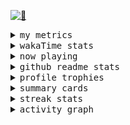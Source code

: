 [![🐙](https://hits.seeyoufarm.com/api/count/incr/badge.svg?url=https%3A%2F%2Fgithub.com%2Fktnkk%2Fhit-counter&count_bg=%23070707&title_bg=%23070707&icon=&icon_color=%23E7E7E7&title=visitors&edge_flat=true)](https://hits.seeyoufarm.com)

<details>
  <summary> <samp>my metrics</samp></summary>
  
  <br>
  
 ![🐳](https://github.com/kkhys/kkhys/blob/main/github-metrics.svg)
  
  ***
</details>

<details>
  <summary> <samp>wakaTime stats</samp></summary>
  
  <br>
  
<!--START_SECTION:waka-->
![Code Time](http://img.shields.io/badge/Code%20Time-2%2C729%20hrs%2044%20mins-blue)

**🐱 My GitHub Data** 

> 📦 5.0 MB Used in GitHub's Storage 
 > 
> 🏆 619 Contributions in the Year 2024
 > 
> 💼 Opted to Hire
 > 
> 📜 9 Public Repositories 
 > 
> 🔑 23 Private Repositories 
 > 
**I'm an Early 🐤** 

```text
🌞 Morning                5549 commits        ████████░░░░░░░░░░░░░░░░░   31.41 % 
🌆 Daytime                4428 commits        ██████░░░░░░░░░░░░░░░░░░░   25.07 % 
🌃 Evening                6253 commits        █████████░░░░░░░░░░░░░░░░   35.40 % 
🌙 Night                  1436 commits        ██░░░░░░░░░░░░░░░░░░░░░░░   08.13 % 
```
📅 **I'm Most Productive on Tuesday** 

```text
Monday                   2698 commits        ████░░░░░░░░░░░░░░░░░░░░░   15.27 % 
Tuesday                  2837 commits        ████░░░░░░░░░░░░░░░░░░░░░   16.06 % 
Wednesday                2452 commits        ███░░░░░░░░░░░░░░░░░░░░░░   13.88 % 
Thursday                 2397 commits        ███░░░░░░░░░░░░░░░░░░░░░░   13.57 % 
Friday                   2589 commits        ████░░░░░░░░░░░░░░░░░░░░░   14.66 % 
Saturday                 2201 commits        ███░░░░░░░░░░░░░░░░░░░░░░   12.46 % 
Sunday                   2492 commits        ████░░░░░░░░░░░░░░░░░░░░░   14.11 % 
```


📊 **This Week I Spent My Time On** 

```text
🕑︎ Time Zone: Asia/Tokyo

💬 Programming Languages: 
Other                    46 hrs 44 mins      ████████████████░░░░░░░░░   65.04 % 
TypeScript               6 hrs 49 mins       ██░░░░░░░░░░░░░░░░░░░░░░░   09.49 % 
MDX                      4 hrs 31 mins       ██░░░░░░░░░░░░░░░░░░░░░░░   06.30 % 
Java                     3 hrs 57 mins       █░░░░░░░░░░░░░░░░░░░░░░░░   05.50 % 
YAML                     1 hr 31 mins        █░░░░░░░░░░░░░░░░░░░░░░░░   02.13 % 

🔥 Editors: 
Chrome                   46 hrs 44 mins      ████████████████░░░░░░░░░   65.04 % 
Intellijidea             13 hrs 9 mins       █████░░░░░░░░░░░░░░░░░░░░   18.32 % 
WebStorm                 11 hrs 54 mins      ████░░░░░░░░░░░░░░░░░░░░░   16.58 % 
DataGrip                 2 mins              ░░░░░░░░░░░░░░░░░░░░░░░░░   00.07 % 

💻 Operating System: 
Mac                      71 hrs 51 mins      █████████████████████████   100.00 % 
```


 Last Updated on 2024/02/17 18:35:31 UTC
<!--END_SECTION:waka-->
  
  ***
</details>


<details>
  <summary> <samp>now playing</samp></summary>
  
  <br>
 
 [![🐟](https://spotify-github-profile.vercel.app/api/view?uid=31ryofms4dnv7mrohhepo4c4zgqu&cover_image=true&theme=default&show_offline=false&background_color=121212&bar_color=53b14f&bar_color_cover=false)](https://open.spotify.com/user/31ryofms4dnv7mrohhepo4c4zgqu)
  
  ***
</details>

<details>
  <summary> <samp>github readme stats</samp></summary>
  
  <br>
  
 <p align="left"> 
  <img alt="🐠" src="https://github-readme-stats.vercel.app/api?username=kkhys&count_private=true&show_icons=true&theme=dark&include_all_commits=true" />
  <img alt="🐟" src="https://github-readme-stats.vercel.app/api/top-langs/?username=kkhys&layout=compact&theme=dark&langs_count=10&hide=HTML,CSS,SCSS" />
</p>
  
  ***
</details>

<details>
  <summary> <samp>profile trophies</samp></summary>
  
  <br>
  
  [![🐬](https://github-profile-trophy.vercel.app/?username=kkhys&rank=SECRET,SSS,SS,S,AAA,AA,A&theme=darkhub&row=1&margin-w=10&no-bg=true)](https://github.com/ryo-ma/github-profile-trophy)
  
  ***
</details>

<details>
  <summary> <samp>summary cards</samp></summary>
  
  <br>
  
  ![🐋](https://github-profile-summary-cards.vercel.app/api/cards/profile-details?username=kkhys&theme=github_dark)
  ![🦑](https://github-profile-summary-cards.vercel.app/api/cards/repos-per-language?username=kkhys&theme=github_dark)
  ![🦭](https://github-profile-summary-cards.vercel.app/api/cards/most-commit-language?username=kkhys&theme=github_dark)
  ![🦀](https://github-profile-summary-cards.vercel.app/api/cards/stats?username=kkhys&theme=github_dark)
  ![🦈](https://github-profile-summary-cards.vercel.app/api/cards/productive-time?username=kkhys&theme=github_dark)
  
  ***
</details>

<details>
  <summary> <samp>streak stats</samp></summary>
  
  <br>
  
  [![🐠](http://github-readme-streak-stats.herokuapp.com?user=kkhys&theme=dark)](https://git.io/streak-stats)
  
  ***
</details>

<details>
  <summary> <samp>activity graph</samp></summary>
  
  <br>
  
  [![🐡](https://github-readme-activity-graph.vercel.app/graph?username=kkhys&theme=xcode)](https://github.com/ashutosh00710/github-readme-activity-graph)
  
  ***
</details>
